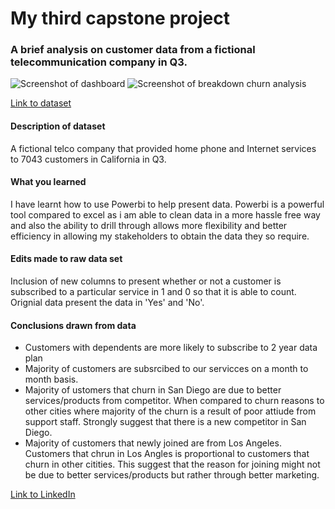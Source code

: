 # My third capstone project

### A brief analysis on customer data from a fictional telecommunication company in Q3.

![Screenshot of dashboard](https://user-images.githubusercontent.com/123168272/238053016-4e4efa74-faa0-4ef2-8fd4-0c1bbec191ac.jpg)
![Screenshot of breakdown churn analysis](file:///C:/Users/Computer/Downloads/Chrun%20category%20breakdown.jpg)

[Link to dataset](https://accelerator.ca.analytics.ibm.com/bi/?perspective=authoring&pathRef=.public_folders%2FIBM%2BAccelerator%2BCatalog%2FContent%2FDAT00148&id=i9710CF25EF75468D95FFFC7D57D45204&objRef=i9710CF25EF75468D95FFFC7D57D45204&action=run&format=HTML&cmPropStr=%7B%22id%22%3A%22i9710CF25EF75468D95FFFC7D57D45204%22%2C%22type%22%3A%22reportView%22%2C%22defaultName%22%3A%22DAT00148%22%2C%22permissions%22%3A%5B%22execute%22%2C%22read%22%2C%22traverse%22%5D%7D)

#### Description of dataset

A fictional telco company that provided home phone and Internet services to 7043 customers in California in Q3.

#### What you learned

I have learnt how to use Powerbi to help present data. Powerbi is a powerful tool compared to excel as i am able to clean data in a more hassle free way and also the ability to drill through allows more flexibility and better efficiency in allowing my stakeholders to obtain the data they so require.

#### Edits made to raw data set

Inclusion of new columns to present whether or not a customer is subscribed to a particular service in 1 and 0 so that it is able to count. Orignial data present the data in 'Yes' and 'No'. 

#### Conclusions drawn from data
- Customers with dependents are more likely to subscribe to 2 year data plan
- Majority of customers are subsrcibed to our servicces on a month to month basis.
- Majority of ustomers that churn in San Diego are due to better services/products from competitor. When compared to churn reasons to other cities where majority of the churn is a result of poor attiude from support staff. Strongly suggest that there is a new competitor in San Diego.
- Majority of customers that newly joined are from Los Angeles. Customers that chrun in Los Angles is proportional to customers that churn in other citities. This suggest that the reason for joining might not be due to better services/products but rather through better marketing.


[Link to LinkedIn](https://www.linkedin.com/in/jeremy-tay-116124139/)

